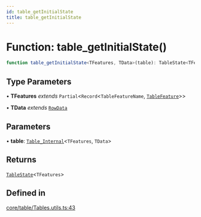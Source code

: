 ```yaml
---
id: table_getInitialState
title: table_getInitialState
---
```


# Function: table\_getInitialState()

```ts
function table_getInitialState<TFeatures, TData>(table): TableState<TFeatures>
```

## Type Parameters

• **TFeatures** *extends* `Partial`\<`Record`\<`TableFeatureName`, [`TableFeature`](../interfaces/tablefeature.md)\>\>

• **TData** *extends* [`RowData`](../type-aliases/rowdata.md)

## Parameters

• **table**: [`Table_Internal`](../type-aliases/table_internal.md)\<`TFeatures`, `TData`\>

## Returns

[`TableState`](../type-aliases/tablestate.md)\<`TFeatures`\>

## Defined in

[core/table/Tables.utils.ts:43](https://github.com/TanStack/table/blob/main/packages/table-core/src/core/table/Tables.utils.ts#L43)
